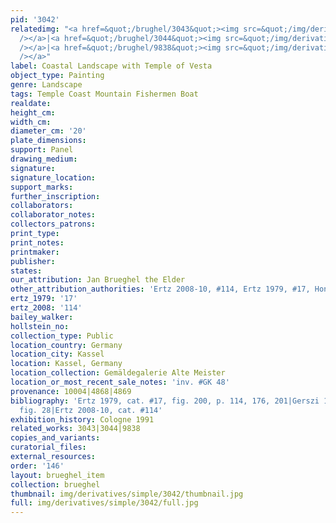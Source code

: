 ```yaml
---
pid: '3042'
relatedimg: "<a href=&quot;/brughel/3043&quot;><img src=&quot;/img/derivatives/simple/3043/thumbnail.jpg&quot;
  /></a>|<a href=&quot;/brughel/3044&quot;><img src=&quot;/img/derivatives/simple/3044/thumbnail.jpg&quot;
  /></a>|<a href=&quot;/brughel/9838&quot;><img src=&quot;/img/derivatives/simple/9838/thumbnail.jpg&quot;
  /></a>"
label: Coastal Landscape with Temple of Vesta
object_type: Painting
genre: Landscape
tags: Temple Coast Mountain Fishermen Boat
realdate: 
height_cm: 
width_cm: 
diameter_cm: '20'
plate_dimensions: 
support: Panel
drawing_medium: 
signature: 
signature_location: 
support_marks: 
further_inscription: 
collaborators: 
collaborator_notes: 
collectors_patrons: 
print_type: 
print_notes: 
printmaker: 
publisher: 
states: 
our_attribution: Jan Brueghel the Elder
other_attribution_authorities: 'Ertz 2008-10, #114, Ertz 1979, #17, Honig database'
ertz_1979: '17'
ertz_2008: '114'
bailey_walker: 
hollstein_no: 
collection_type: Public
location_country: Germany
location_city: Kassel
location: Kassel, Germany
location_collection: Gemäldegalerie Alte Meister
location_or_most_recent_sale_notes: 'inv. #GK 48'
provenance: 10004|4868|4869
bibliography: 'Ertz 1979, cat. #17, fig. 200, p. 114, 176, 201|Gerszi 1982, pp. 168-69,
  fig. 28|Ertz 2008-10, cat. #114'
exhibition_history: Cologne 1991
related_works: 3043|3044|9838
copies_and_variants: 
curatorial_files: 
external_resources: 
order: '146'
layout: brueghel_item
collection: brueghel
thumbnail: img/derivatives/simple/3042/thumbnail.jpg
full: img/derivatives/simple/3042/full.jpg
---
```

